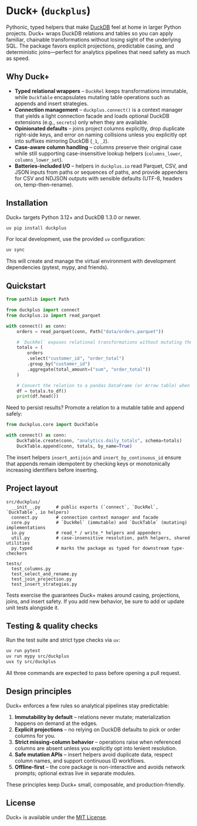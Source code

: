 # Duck+ (`duckplus`)

Pythonic, typed helpers that make [DuckDB](https://duckdb.org/) feel at home in larger Python projects. Duck+
wraps DuckDB relations and tables so you can apply familiar, chainable transformations without losing sight of the
underlying SQL. The package favors explicit projections, predictable casing, and deterministic joins—perfect for
analytics pipelines that need safety as much as speed.

## Why Duck+

- **Typed relational wrappers** – `DuckRel` keeps transformations immutable, while `DuckTable` encapsulates mutating
  table operations such as appends and insert strategies.
- **Connection management** – `duckplus.connect()` is a context manager that yields a light connection facade and
  loads optional DuckDB extensions (e.g., `secrets`) only when they are available.
- **Opinionated defaults** – joins project columns explicitly, drop duplicate right-side keys, and error on naming
  collisions unless you explicitly opt into suffixes mirroring DuckDB (`_1`, `_2`).
- **Case-aware column handling** – columns preserve their original case while still supporting case-insensitive
  lookup helpers (`columns_lower`, `columns_lower_set`).
- **Batteries-included I/O** – helpers in `duckplus.io` read Parquet, CSV, and JSON inputs from paths or sequences of
  paths, and provide appenders for CSV and NDJSON outputs with sensible defaults (UTF-8, headers on, temp-then-rename).

## Installation

Duck+ targets Python 3.12+ and DuckDB 1.3.0 or newer.

```bash
uv pip install duckplus
```

For local development, use the provided `uv` configuration:

```bash
uv sync
```

This will create and manage the virtual environment with development dependencies (pytest, mypy, and friends).

## Quickstart

```python
from pathlib import Path

from duckplus import connect
from duckplus.io import read_parquet

with connect() as conn:
    orders = read_parquet(conn, Path("data/orders.parquet"))

    # `DuckRel` exposes relational transformations without mutating the source.
    totals = (
        orders
        .select("customer_id", "order_total")
        .group_by("customer_id")
        .aggregate(total_amount=("sum", "order_total"))
    )

    # Convert the relation to a pandas DataFrame (or Arrow table) when you need to materialize it.
    df = totals.to_df()
    print(df.head())
```

Need to persist results? Promote a relation to a mutable table and append safely:

```python
from duckplus.core import DuckTable

with connect() as conn:
    DuckTable.create(conn, "analytics.daily_totals", schema=totals)
    DuckTable.append(conn, totals, by_name=True)
```

The insert helpers `insert_antijoin` and `insert_by_continuous_id` ensure that appends remain idempotent by checking
keys or monotonically increasing identifiers before inserting.

## Project layout

```
src/duckplus/
  __init__.py      # public exports (`connect`, `DuckRel`, `DuckTable`, io helpers)
  connect.py       # connection context manager and facade
  core.py          # `DuckRel` (immutable) and `DuckTable` (mutating) implementations
  io.py            # read_* / write_* helpers and appenders
  util.py          # case-insensitive resolution, path helpers, shared utilities
  py.typed         # marks the package as typed for downstream type-checkers

tests/
  test_columns.py
  test_select_and_rename.py
  test_join_projection.py
  test_insert_strategies.py
```

Tests exercise the guarantees Duck+ makes around casing, projections, joins, and insert safety. If you add new
behavior, be sure to add or update unit tests alongside it.

## Testing & quality checks

Run the test suite and strict type checks via `uv`:

```bash
uv run pytest
uv run mypy src/duckplus
uvx ty src/duckplus
```

All three commands are expected to pass before opening a pull request.

## Design principles

Duck+ enforces a few rules so analytical pipelines stay predictable:

1. **Immutability by default** – relations never mutate; materialization happens on demand at the edges.
2. **Explicit projections** – no relying on DuckDB defaults to pick or order columns for you.
3. **Strict missing-column behavior** – operations raise when referenced columns are absent unless you explicitly opt
   into lenient resolution.
4. **Safe mutation APIs** – insert helpers avoid duplicate data, respect column names, and support continuous ID
   workflows.
5. **Offline-first** – the core package is non-interactive and avoids network prompts; optional extras live in separate
   modules.

These principles keep Duck+ small, composable, and production-friendly.

## License

Duck+ is available under the [MIT License](LICENSE).


